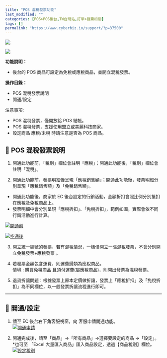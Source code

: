 ```yaml
---
title: "POS 混稅發票功能"
last_modified: ""
categories: [POS>POS後台,TW台灣站,訂單>發票相關]
tags: []
permalink: "https://www.cyberbiz.io/support/?p=37500"
---
```


![](https://www.cyberbiz.io/support/wp-content/uploads/適用站別.png)

[![](https://www.cyberbiz.io/support/wp-content/uploads/台灣站.png)](https://www.cyberbiz.io/support/?page_id=2490)

**功能說明：**  

* 後台的 POS 商品可設定為免稅或應稅商品，並開立混稅發票。

**操作目錄：**

* POS 混稅發票說明
* 開通/設定

注意事項:  

* POS 混稅發票，僅開放給 POS 結帳。
* POS 混稅發票，支援使用盟立或美麗科技商家。
* 設定商品 應稅/未稅 時請注意是否為 POS 商品。



## 📌 POS 混稅發票說明



1. 開通此功能前，「稅別」欄位會註明「應稅」；開通此功能後，「稅別」欄位會註明「混稅」。


2. 開通此功能前，發票明細僅呈現「應稅銷售額」；開通此功能後，發票明細分別呈現「應稅銷售額」及「免稅銷售額」。 
* 開通此功能後，商家於 EC 後台設定的行銷活動，金額折扣會照比例分別抵扣在應稅及免稅商品上。
* 發票明細中會分別呈現「應稅折扣」、「免稅折扣」，範例如圖，實際會依不同行銷活動進行計算。


[![開通前](https://www.cyberbiz.io/support/wp-content/uploads/EC-混稅發票功能01.png)](https://www.cyberbiz.io/support/wp-content/uploads/EC-混稅發票功能01.png)

[![空通後](https://www.cyberbiz.io/support/wp-content/uploads/EC-混稅發票功能02.png)](https://www.cyberbiz.io/support/wp-content/uploads/EC-混稅發票功能02.png)



3. 開立統一編號的發票，若有混稅情況，一樣僅開立一張混稅發票，不會分別開立免稅發票+應稅發票 。  


4. 若發票金額包含運費，則運費歸類為應稅商品。  
情境 : 購買免稅商品 且須付運費(屬應稅商品)，則開出發票為混稅發票。  


5. 退貨折讓問題：根據發票上原本定價做折讓，發票上「應稅折扣」及「免稅折扣」為不同欄位，以一般發票折讓流程進行即可。  


* * *



## 📌 開通/設定



1. 請至 EC 後台右下角客服視窗，向 客服申請開通功能。  
[![開通申請](https://www.cyberbiz.io/support/wp-content/uploads/EC-混稅發票功能03.png)](https://www.cyberbiz.io/support/wp-content/uploads/EC-混稅發票功能03.png)



2. 開通完成後，請至「商品」→「所有商品」→選擇要設定的商品 →「設定」。  
*也可至 「Excel 大量匯入商品」匯入商品設定，透過【商品稅別】欄位。   
[![設定稅別](https://www.cyberbiz.io/support/wp-content/uploads/EC-混稅發票功能04.png)](https://www.cyberbiz.io/support/wp-content/uploads/EC-混稅發票功能04.png)




